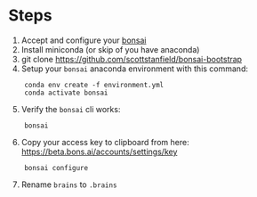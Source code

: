 # Steps

1. Accept and configure your [bonsai](https://beta.bons.ai)
2. Install miniconda (or skip of you have anaconda)
3. git clone https://github.com/scottstanfield/bonsai-bootstrap
4. Setup your `bonsai` anaconda environment with this command:

```
	conda env create -f environment.yml
	conda activate bonsai
```

5. Verify the `bonsai` cli works:
```
	bonsai
```

6. Copy your access key to clipboard from here:
https://beta.bons.ai/accounts/settings/key

```
	bonsai configure
```

7. Rename `brains` to `.brains`
